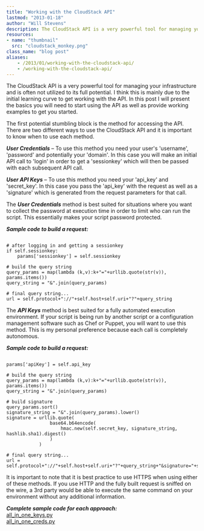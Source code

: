 ```yaml
---
title: "Working with the CloudStack API"
lastmod: "2013-01-18"
author: "Will Stevens"
description: The CloudStack API is a very powerful tool for managing your infrastructure and is often not utilized to its full potential.
resources:
- name: "thumbnail"
  src: "cloudstack_monkey.png"
class_name: "blog post"
aliases:
    - /2013/01/working-with-the-cloudstack-api/
    - /working-with-the-cloudstack-api/
---
```


<p>The CloudStack API is a very powerful tool for managing your infrastructure and is often not utilized to its full potential.  I think this is mainly due to the initial learning curve to get working with the API.  In this post I will present the basics you will need to start using the API as well as provide working examples to get you started.</p>

<p>The first potential stumbling block is the method for accessing the API.  There are two different ways to use the CloudStack API and it is important to know when to use each method.</p>

<div class="tabbed-text">
<p><strong><em>User Credentials</em></strong> – To use this method you need your user's 'username', 'password' and potentially your 'domain'.  In this case you will make an initial API call to 'login' in order to get a 'sessionkey' which will then be passed with each subsequent API call.</p>
<p><strong><em>User API Keys</em></strong> – To use this method you need your 'api_key' and 'secret_key'.  In this case you pass the 'api_key' with the request as well as a 'signature' which is generated from the request parameters for that call.</p>
</div>

<p>The <strong><em>User Credentials</em></strong> method is best suited for situations where you want to collect the password at execution time in order to limit who can run the script.  This essentially makes your script password protected.</p>

<p><strong><em>Sample code to build a request:</em></strong></p>

<pre><code>
# after logging in and getting a sessionkey
if self.sessionkey:
    params['sessionkey'] = self.sessionkey

# build the query string
query_params = map(lambda (k,v):k+"="+urllib.quote(str(v)), params.items())
query_string = "&".join(query_params)

# final query string...
url = self.protocol+"://"+self.host+self.uri+"?"+query_string
</code></pre>

<p>The <strong><em>API Keys</em></strong> method is best suited for a fully automated execution environment.  If your script is being run by another script or a configuration management software such as Chef or Puppet, you will want to use this method.  This is my personal preference because each call is completely autonomous.</p>
<p><strong><em>Sample code to build a request:</em></strong></p>

<pre><code>
params['apiKey'] = self.api_key

# build the query string
query_params = map(lambda (k,v):k+"="+urllib.quote(str(v)), params.items())
query_string = "&".join(query_params)

# build signature
query_params.sort()
signature_string = "&".join(query_params).lower()
signature = urllib.quote(
                base64.b64encode(
                    hmac.new(self.secret_key, signature_string, hashlib.sha1).digest()
                )
            )

# final query string...
url = self.protocol+"://"+self.host+self.uri+"?"+query_string+"&signature="+signature
</code></pre>

<p>It is important to note that it is best practice to use HTTPS when using either of these methods.  If you use HTTP and the fully built request is sniffed on the wire, a 3rd party would be able to execute the same command on your environment without any additional information.</p>

<p><strong><em>Complete sample code for each approach:</em></strong><br> <a href="/images/blog/txt/all_in_one_keys.py_.txt">all_in_one_keys.py</a><br> <a href="/images/blog/txt/all_in_one_creds.py_.txt">all_in_one_creds.py</a></p>